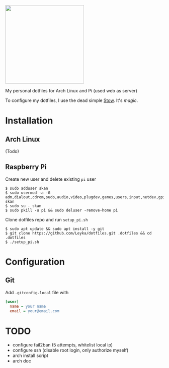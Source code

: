 <img src="https://github.com/jglovier/dotfiles-logo/blob/master/dotfiles-logo.png" width="250">

My personal dotfiles for Arch Linux and Pi (used web as server)

To configure my dotfiles, I use the dead simple [Stow](https://www.gnu.org/software/stow/manual/stow.html#Introduction). It's *magic*.

# Installation 

## Arch Linux

(Todo)

## Raspberry Pi

Create new user and delete existing `pi` user
```
$ sudo adduser skan
$ sudo usermod -a -G adm,dialout,cdrom,sudo,audio,video,plugdev,games,users,input,netdev,gpio,i2c,spi skan
$ sudo su - skan
$ sudo pkill -u pi && sudo deluser -remove-home pi
```

Clone dotfiles repo and run `setup_pi.sh`
```
$ sudo apt update && sudo apt install -y git
$ git clone https://github.com/Leyka/dotfiles.git .dotfiles && cd .dotfiles
$ ./setup_pi.sh
```

# Configuration 

## Git

Add `.gitconfig.local` file with
```ini
[user]
  name = your name
  email = your@email.com
```

# TODO
- configure fail2ban (5 attempts, whitelist local ip)
- configure ssh (disable root login, only authorize myself)
- arch install script
- arch doc 